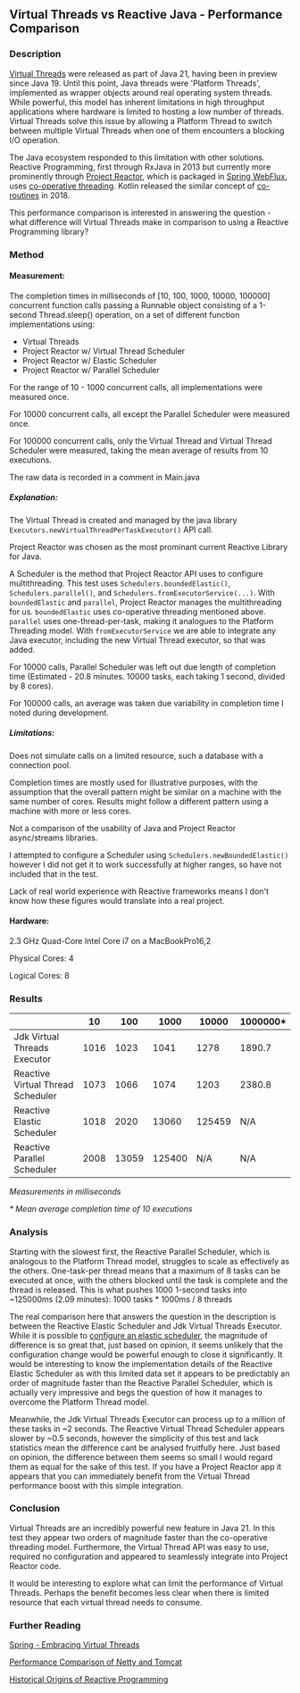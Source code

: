 ## Virtual Threads vs Reactive Java - Performance Comparison

### Description

[Virtual Threads](https://docs.oracle.com/en/java/javase/21/core/virtual-threads.html#GUID-DC4306FC-D6C1-4BCC-AECE-48C32C1A8DAA)
were released as part of Java 21, having been in preview since Java 19. Until this point, Java threads were 'Platform Threads', 
implemented as wrapper objects around real operating system threads. While powerful, this model has inherent limitations 
in high throughput applications where hardware is limited to hosting a low number of threads. Virtual Threads solve this 
issue by allowing a Platform Thread to switch between multiple Virtual Threads when one of them encounters a blocking 
I/O operation. 

The Java ecosystem responded to this limitation with other solutions. Reactive Programming, first through RxJava in 2013 
but currently more prominently through [Project Reactor](https://projectreactor.io/), which is packaged in 
[Spring WebFlux](https://docs.spring.io/spring-framework/reference/web/webflux.html), uses 
[co-operative threading](https://luminousmen.com/post/asynchronous-programming-cooperative-multitasking).
Kotlin released the similar concept of [co-routines](https://kotlinlang.org/docs/coroutines-guide.html#table-of-contents) 
in 2018.

This performance comparison is interested in answering the question - what difference will Virtual Threads make in 
comparison to using a Reactive Programming library?

### Method

#### Measurement:
The completion times in milliseconds of [10, 100, 1000, 10000, 100000] concurrent function calls passing a Runnable object consisting of a 1-second 
Thread.sleep() operation, on a set of different function implementations using:
- Virtual Threads
- Project Reactor w/ Virtual Thread Scheduler
- Project Reactor w/ Elastic Scheduler 
- Project Reactor w/ Parallel Scheduler

For the range of 10 - 1000 concurrent calls, all implementations were measured once. 

For 10000 concurrent calls, all except the Parallel Scheduler were measured once.

For 100000 concurrent calls, only the Virtual Thread and Virtual Thread Scheduler were measured, taking the mean 
average of results from 10 executions. 

The raw data is recorded in a comment in Main.java

##### Explanation:
The Virtual Thread is created and managed by the java library `Executors.newVirtualThreadPerTaskExecutor()` API call.

Project Reactor was chosen as the most prominant current Reactive Library for Java.

A Scheduler is the method that Project Reactor API uses to configure multithreading. This test uses 
`Schedulers.boundedElastic()`, `Schedulers.parallel()`, and `Schedulers.fromExecutorService(...)`.
With `boundedElastic` and `parallel`, Project Reactor manages the multithreading for us. `boundedElastic` uses co-operative 
threading mentioned above. `parallel` uses one-thread-per-task, making it analogues to the Platform Threading model.
With `fromExecutorService` we are able to integrate any Java executor, including the new Virtual Thread executor, 
so that was added. 

For 10000 calls, Parallel Scheduler was left out due length of completion time (Estimated - 20.8 minutes. 10000 tasks, 
each taking 1 second, divided by 8 cores).

For 100000 calls, an average was taken due variability in completion time I noted during development.

##### Limitations:
Does not simulate calls on a limited resource, such a database with a connection pool. 

Completion times are mostly used for illustrative purposes, with the assumption that the overall pattern might be similar
on a machine with the same number of cores. Results might follow a different pattern using a machine with more or less cores.

Not a comparison of the usability of Java and Project Reactor async/streams libraries.

I attempted to configure a Scheduler using `Schedulers.newBoundedElastic()` however I did not get it to work
successfully at higher ranges, so have not included that in the test.

Lack of real world experience with Reactive frameworks means I don't know how these figures would translate 
into a real project.

#### Hardware: 
2.3 GHz Quad-Core Intel Core i7 on a MacBookPro16,2

Physical Cores: 4

Logical Cores: 8

### Results

|                                   | 10   | 100   | 1000   | 10000  | 1000000\* |
| --------------------------------- | ---- | ----- | ------ | ------ |-----------|
| Jdk Virtual Threads Executor      | 1016 | 1023  | 1041   | 1278   | 1890.7    |
| Reactive Virtual Thread Scheduler | 1073 | 1066  | 1074   | 1203   | 2380.8    |
| Reactive Elastic Scheduler        | 1018 | 2020  | 13060  | 125459 | N/A       |
| Reactive Parallel Scheduler       | 2008 | 13059 | 125400 | N/A    | N/A       |

_Measurements in milliseconds_

_\* Mean average completion time of 10 executions_

### Analysis

Starting with the slowest first, the Reactive Parallel Scheduler, which is analogous to the Platform Thread model, 
struggles to scale as effectively as the others. One-task-per thread means that a maximum of 8 tasks can be executed at 
once, with the others blocked until the task is complete and the thread is released. This is what pushes 1000 1-second 
tasks into ~125000ms (2.09 minutes): 1000 tasks * 1000ms / 8 threads

The real comparison here that answers the question in the description is between the Reactive Elastic Scheduler 
and Jdk Virtual Threads Executor. While it is possible to 
[configure an elastic scheduler](https://projectreactor.io/docs/core/release/api/reactor/core/scheduler/Schedulers.html#newBoundedElastic-int-int-java.lang.String-),
the magnitude of difference is so great that, just based on opinion, it seems unlikely that 
the configuration change would be powerful enough to close it significantly. It would be interesting to know the
implementation details of the Reactive Elastic Scheduler as with this limited data set it appears to be predictably an 
order of magnitude faster than the Reactive Parallel Scheduler, which is actually very impressive and begs the question 
of how it manages to overcome the Platform Thread model. 

Meanwhile, the Jdk Virtual Threads Executor can process up to a million of these tasks in ~2 seconds. 
The Reactive Virtual Thread Scheduler appears slower by ~0.5 seconds, however the simplicity of this test and lack 
statistics mean the difference cant be analysed fruitfully here. Just based on opinion, the difference between them 
seems so small I would regard them as equal for the sake of this test. If you have a Project Reactor 
app it appears that you can immediately benefit from the Virtual Thread performance boost with this simple integration.

### Conclusion

Virtual Threads are an incredibly powerful new feature in Java 21. In this test they appear two orders of magnitude 
faster than the co-operative threading model. Furthermore, the Virtual Thread API was easy to use, required no 
configuration and appeared to seamlessly integrate into Project Reactor code.   

It would be interesting to explore what can limit the performance of Virtual Threads. Perhaps the benefit becomes less 
clear when there is limited resource that each virtual thread needs to consume.

### Further Reading

[Spring - Embracing Virtual Threads](https://spring.io/blog/2022/10/11/embracing-virtual-threads)

[Performance Comparison of Netty and Tomcat](https://medium.com/@skhatri.dev/springboot-performance-testing-various-embedded-web-servers-7d460bbfdb1b)

[Historical Origins of Reactive Programming](https://subscription.packtpub.com/book/programming/9781787284951/2/ch02lvl1sec09/brief-history-of-reactive-libraries)
